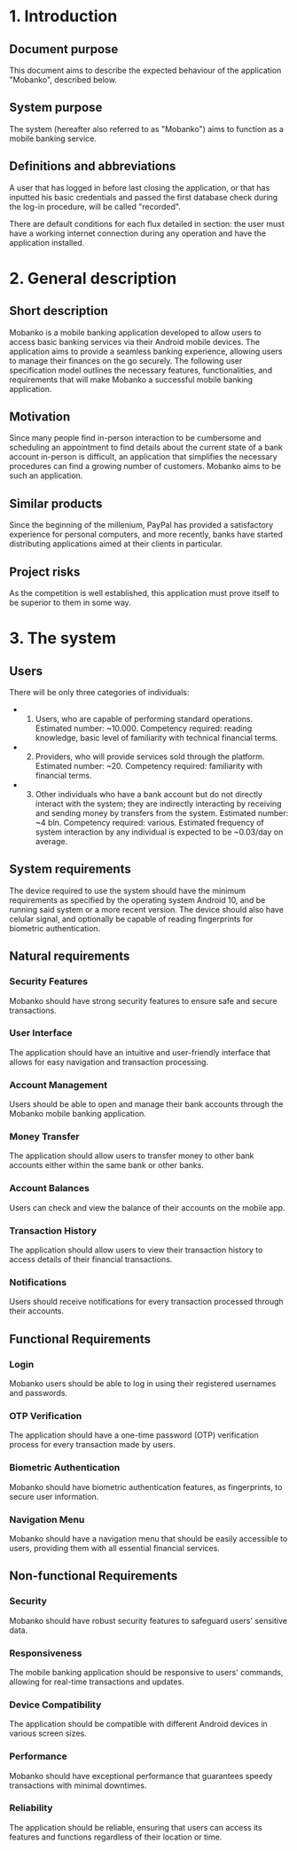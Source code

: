 # 1. Introduction
## Document purpose
This document aims to describe the expected behaviour of the application "Mobanko", described below.

## System purpose
The system (hereafter also referred to as "Mobanko") aims to function as a mobile banking service.

## Definitions and abbreviations
A user that has logged in before last closing the application, or that has inputted his basic credentials and passed the first database check during the log-in procedure, will be called "recorded".

There are default conditions for each flux detailed in section: the user must have a working internet connection during any operation and have the application installed.

# 2. General description
## Short description
Mobanko is a mobile banking application developed to allow users to access basic banking services via their Android mobile devices. The application aims to provide a seamless banking experience, allowing users to manage their finances on the go securely. The following user specification model outlines the necessary features, functionalities, and requirements that will make Mobanko a successful mobile banking application.
## Motivation
Since many people find in-person interaction to be cumbersome and scheduling an appointment to find details about the current state of a bank account in-person is difficult, an application that simplifies the necessary procedures can find a growing number of customers. Mobanko aims to be such an application.
## Similar products
Since the beginning of the millenium, PayPal has provided a satisfactory experience for personal computers, and more recently, banks have started distributing applications aimed at their clients in particular.
## Project risks
As the competition is well established, this application must prove itself to be superior to them in some way.

# 3. The system
## Users
There will be only three categories of individuals:
* 1. Users, who are capable of performing standard operations. Estimated number: ~10.000. Competency required: reading knowledge, basic level of familiarity with technical financial terms.
* 2. Providers, who will provide services sold through the platform. Estimated number: ~20. Competency required: familiarity with financial terms.
* 3. Other individuals who have a bank account but do not directly interact with the system; they are indirectly interacting by receiving and sending money by transfers from the system. Estimated number: ~4 bln. Competency required: various.
Estimated frequency of system interaction by any individual is expected to be ~0.03/day on average.
## System requirements
The device required to use the system should have the minimum requirements as specified by the operating system Android 10, and be running said system or a more recent version. The device should also have celular signal, and optionally be capable of reading fingerprints for biometric authentication.
## Natural requirements
### Security Features
Mobanko should have strong security features to ensure safe and secure transactions.
### User Interface
The application should have an intuitive and user-friendly interface that allows for easy navigation and transaction processing.
### Account Management
Users should be able to open and manage their bank accounts through the Mobanko mobile banking application.
### Money Transfer
The application should allow users to transfer money to other bank accounts either within the same bank or other banks.
### Account Balances
Users can check and view the balance of their accounts on the mobile app.
### Transaction History
The application should allow users to view their transaction history to access details of their financial transactions.
### Notifications
Users should receive notifications for every transaction processed through their accounts.
## Functional Requirements
### Login
Mobanko users should be able to log in using their registered usernames and passwords.
### OTP Verification
The application should have a one-time password (OTP) verification process for every transaction made by users.
### Biometric Authentication
Mobanko should have biometric authentication features, as fingerprints, to secure user information.
### Navigation Menu
Mobanko should have a navigation menu that should be easily accessible to users, providing them with all essential financial services.
## Non-functional Requirements
### Security
Mobanko should have robust security features to safeguard users' sensitive data.
### Responsiveness
The mobile banking application should be responsive to users' commands, allowing for real-time transactions and updates.
### Device Compatibility
The application should be compatible with different Android devices in various screen sizes.
### Performance
Mobanko should have exceptional performance that guarantees speedy transactions with minimal downtimes.
### Reliability
The application should be reliable, ensuring that users can access its features and functions regardless of their location or time.
